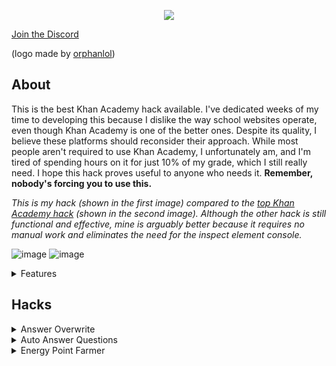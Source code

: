 <p align="center">
  <img src="https://github.com/ilytobias/Khan-Destroyer/assets/165577429/fcd7fa24-a62c-46c8-bc02-78463bd4c64a"/>

[Join the Discord](https://discord.gg/pujbPqMyPF)

(logo made by [orphanlol](https://github.com/orphanlol))

## About

This is the best Khan Academy hack available. I've dedicated weeks of my time to developing this because I dislike the way school websites operate, even though Khan Academy is one of the better ones. Despite its quality, I believe these platforms should reconsider their approach. While most people aren't required to use Khan Academy, I unfortunately am, and I'm tired of spending hours on it for just 10% of my grade, which I still really need. I hope this hack proves useful to anyone who needs it. **Remember, nobody's forcing you to use this.**

_This is my hack (shown in the first image) compared to the [top Khan Academy hack](https://github.com/adubov1/khanacademy_bot) (shown in the second image). Although the other hack is still functional and effective, mine is arguably better because it requires no manual work and eliminates the need for the inspect element console._

![image](https://github.com/ilytobias/Khan-Destroyer/assets/165577429/83318dc6-0992-4dae-8f2b-4aba24a33749)
![image](https://github.com/ilytobias/Khan-Destroyer/assets/165577429/27749e03-6c76-4a0a-89f0-6822885a431e)

  <details>
    <summary>Features</summary>

  ## These are all the wonderful features of this cheat.
    
  **Anything without a check is planned to be added soon. (In order of what'll be added.)**
  - [x] Answer Overwrite
  *This makes the question only have 1 answer so you can go through it fast.*|
  - [x] Point Farmer.
  *Farms many lessons at the same time now.*
  - [x] Auto Answer.
  - [ ] Skipper.
  - [ ] Answer Viewer. Est: ???
  - [ ] Client side badges, points, ect. Est: ???
  </details>
  
   ## Hacks
   
  <details>
    <summary>Answer Overwrite</summary>
    [Tutorial](https://www.youtube.com/watch?v=kM1oWRX2_TU)
  *This overwrites your questions to look like this. Still counts as a correct answer.*
  ![Screenshot 2024-04-03 114349](https://github.com/ilytobias/Khan-Destroyer/assets/165577429/704501ab-e727-47fa-924b-6ae5367f8249)
  
  * Drag and drop this into your bookmarks bar
    
  ```js
  javascript:if(void 0!==window.e)alert("already ran");else{let e=JSON.parse;JSON.parse=function(a,t){let n=e(a,t);try{n&&n.data&&n.data.assessmentItem&&n.data.assessmentItem.item&&n.data.assessmentItem.item.itemData&&(n.data.assessmentItem.item.itemData='{"answerArea":{"calculator":false,"chi2Table":false,"periodicTable":false,"tTable":false,"zTable":false},"hints":[{"content":"$\\\\\\\\begin{align}\\\\n\\\\\\\\left(\\\\\\\\dfrac{z^{4}}{6^{2}}\\\\\\\\right)^{-3}&=\\\\\\\\dfrac{\\\\\\\\left(z^{4}\\\\\\\\right)^{-3}}{\\\\\\\\left(6^{2}\\\\\\\\right)^{-3}}\\\\n\\\\\\\\end{align}$","images":{},"replace":false,"widgets":{}},{"content":"$\\\\\\\\begin{align}\\\\n\\\\\\\\phantom{\\\\\\\\left(\\\\\\\\dfrac{z^{4}}{6^{2}}\\\\\\\\right)^{-3}}&=\\\\\\\\dfrac{z^{(4)(-3)}}{6^{(2)(-3)}}\\\\n\\\\\\\\\\\\\\\\\\\\\\\\\\\\\\\\\\\\n&=\\\\\\\\dfrac{z^{-12}}{6^{-6}}\\\\n\\\\\\\\\\\\\\\\\\\\\\\\\\\\\\\\\\\\n&=\\\\\\\\dfrac{6^{6}}{z^{12}}\\\\n\\\\\\\\end{align}$","images":{},"replace":false,"widgets":{}}],"itemDataVersion":{"major":0,"minor":1},"question":{"content":"free young thug made by ilyTobias[[☃ radio 1]]","images":{},"widgets":{"radio 1":{"alignment":"default","graded":true,"options":{"choices":[{"content":"Correct answer","correct":true},{"content":"Incorrect answer","correct":false}],"deselectEnabled":false,"displayCount":null,"hasNoneOfTheAbove":false,"multipleSelect":false,"onePerLine":true,"randomize":false},"static":false,"type":"radio","version":{"major":1,"minor":0}}}}}')}catch(r){console.error("Error modifying parsed data:",r)}return n},window.e=!0;document.write(document.getElementsByTagName("html")[0].outerHTML);}
```  
  * Go on Khan.
  * Press bookmark.
  </details>
  
  <details>
    <summary>Auto Answer Questions</summary>
    
**[Tutorial](https://www.youtube.com/watch?v=MdiaEcCMZf4)**
  * Drag and drop this into your bookmarks bar
      
  ```js
  javascript:(function()%20%7B%0A%20%20%20%20window.stopped%20%3D%20false%3B%0A%20%20%20%20if%20(void%200%20%3D%3D%3D%20window.e)%20alert(%22Please%20press%20Bookmarklet%20Again%20before%20you%20can%20use%20the%20farmer%2C%20this%20is%20essensial%20for%20this.%22)%3B%0A%20%20%20%20else%20%7B%0A%20%20%20%20%20%20%20%20function%20farm()%20%7B%0A%20%20%20%20%20%20%20%20%20%20%20%20if%20(stopped%20%3D%3D%3D%20true)%20%7B%0A%20%20%20%20%20%20%20%20%20%20%20%20%20%20%20%20return%3B%0A%20%20%20%20%20%20%20%20%20%20%20%20%7D%0A%20%20%20%20%20%20%20%20%20%20%20%20document.getElementsByClassName(%22_ssxvf9l%22)%5B0%5D%3F.click()%20%2F%2FTop%20Answer%0A%20%20%20%20%20%20%20%20%20%20%20%20document.getElementsByClassName(%22_1f0fvyce%22)%5B0%5D%3F.click()%20%2F%2FLets%20start%0A%20%20%20%20%20%20%20%20%20%20%20%20setTimeout(function()%20%7B%0A%20%20%20%20%20%20%20%20%20%20%20%20%20%20%20%20document.getElementsByClassName(%22_rz7ls7u%22)%5B0%5D%3F.click()%20%2F%2FCheck%20answer%0A%20%20%20%20%20%20%20%20%20%20%20%20%20%20%20%20document.getElementsByClassName(%22_6t500vf%22)%5B0%5D%3F.click()%20%2F%2FNext%20question%0A%20%20%20%20%20%20%20%20%20%20%20%20%20%20%20%20document.getElementsByClassName(%22_1kkrg8oi%22)%5B0%5D%3F.click()%20%2F%2FNext%20assignment%0A%0A%20%20%20%20%20%20%20%20%20%20%20%20%20%20%20%20farm()%0A%20%20%20%20%20%20%20%20%20%20%20%20%7D%2C%201000)%0A%20%20%20%20%20%20%20%20%7D%0A%0A%20%20%20%20%20%20%20%20farm()%0A%20%20%20%20%7D%0A%7D)();if(void 0!==window.e)alert("already ran");else{let e=JSON.parse;JSON.parse=function(a,t){let n=e(a,t);try{n&&n.data&&n.data.assessmentItem&&n.data.assessmentItem.item&&n.data.assessmentItem.item.itemData&&(n.data.assessmentItem.item.itemData='{"answerArea":{"calculator":false,"chi2Table":false,"periodicTable":false,"tTable":false,"zTable":false},"hints":[{"content":"$\\\\\\\\begin{align}\\\\n\\\\\\\\left(\\\\\\\\dfrac{z^{4}}{6^{2}}\\\\\\\\right)^{-3}&=\\\\\\\\dfrac{\\\\\\\\left(z^{4}\\\\\\\\right)^{-3}}{\\\\\\\\left(6^{2}\\\\\\\\right)^{-3}}\\\\n\\\\\\\\end{align}$","images":{},"replace":false,"widgets":{}},{"content":"$\\\\\\\\begin{align}\\\\n\\\\\\\\phantom{\\\\\\\\left(\\\\\\\\dfrac{z^{4}}{6^{2}}\\\\\\\\right)^{-3}}&=\\\\\\\\dfrac{z^{(4)(-3)}}{6^{(2)(-3)}}\\\\n\\\\\\\\\\\\\\\\\\\\\\\\\\\\\\\\\\\\n&=\\\\\\\\dfrac{z^{-12}}{6^{-6}}\\\\n\\\\\\\\\\\\\\\\\\\\\\\\\\\\\\\\\\\\n&=\\\\\\\\dfrac{6^{6}}{z^{12}}\\\\n\\\\\\\\end{align}$","images":{},"replace":false,"widgets":{}}],"itemDataVersion":{"major":0,"minor":1},"question":{"content":"free young thug made by ilyTobias[[☃ radio 1]]","images":{},"widgets":{"radio 1":{"alignment":"default","graded":true,"options":{"choices":[{"content":"Correct answer","correct":true},{"content":"Incorrect answer","correct":false}],"deselectEnabled":false,"displayCount":null,"hasNoneOfTheAbove":false,"multipleSelect":false,"onePerLine":true,"randomize":false},"static":false,"type":"radio","version":{"major":1,"minor":0}}}}}')}catch(r){console.error("Error modifying parsed data:",r)}return n},window.e=!0;document.write(document.getElementsByTagName("html")[0].outerHTML);}
```
    
  * Go on Khan.
  * Press bookmark.
    
  </details>
  
  <details>
    <summary>Energy Point Farmer</summary>
  
  *This makes you farm alot of Khan Academy energy points. **I wouldn't use this if you don't know what it is, this is useless for normal people***<br>
  ![image](https://github.com/ilytobias/Khan-Destroyer/assets/165577429/c95d39df-6370-4e6a-86ae-b55cb34f6842)
  
* Drag and drop this into your bookmarks bar
  
  ```js
  javascript:document.write(%27%3Chtml%3E%3Ch1%3EHow%20to%20use%3C%2Fh1%3E%3Ch2%3EMake%20sure%20you%20ran%20this%20bookmark%20on%20a%20khan%20url%2C%20doesnt%20matter%20what%20url%20as%20long%20as%20its%20an%20offical%20khan%20link.%3C%2Fh1%3E%3C%2Fbr%3E%3Cp%3EPut%20a%20khan%20academy%20url%20to%20a%20lesson%20into%20a%20input%20box%20bellow%2C%20then%20press%20the%20farm%20button%20and%20it%5C%27ll%20farm%20points%20on%20that%20lesson%2C%20you%20can%20farm%20from%20more%20then%20one%20url%20at%20a%20time%20BUT%20NOT%20THE%20SAME%20LESSON.%3C%2Fp%3E%3Cinput%20id%3D%22url%22%3E%3C%2Finput%3E%3Cbutton%20id%3D%22btn%22%20onclick%3D%22makeFrame(document.getElementById(%5C%27url%5C%27).value)%22%3EFarm%3C%2Fbutton%3E%3C%2Fhtml%3E%27)%3Bfunction%20e(e)%7Bconst%20t%3Ddocument.createElement(%22iframe%22)%3Bt.width%3D%221px%22%3Bt.height%3D%221px%22%3Bt.src%3De%3Bdocument.getElementsByTagName(%22html%22)%5B0%5D.appendChild(t)%3Bconst%20a%3Dt.contentWindow%3Ba.eval(%60let%20e%3DJSON.parse%3BJSON.parse%3Dfunction(t%2Cn)%7Blet%20a%3De(t%2Cn)%3Btry%7Bconsole.log(a)%3Ba.question%3D%7Bcontent%3A%22free%20young%20thug%20made%20by%20ilyTobias%5B%5B%E2%98%83%20radio%201%5D%5D%22%2Cimages%3A%7B%7D%2Cwidgets%3A%7B%22radio%201%22%3A%7Balignment%3A%22default%22%2Cgraded%3Atrue%2Coptions%3A%7Bchoices%3A%5B%7Bcontent%3A%22Correct%20answer%22%2Ccorrect%3Atrue%7D%2C%7Bcontent%3A%22Incorrect%20answer%22%2Ccorrect%3Afalse%7D%5D%2CdeselectEnabled%3Afalse%2CdisplayCount%3Anull%2ChasNoneOfTheAbove%3Afalse%2CmultipleSelect%3Afalse%2ConePerLine%3Atrue%2Crandomize%3Afalse%7D%2C%22static%22%3Afalse%2Ctype%3A%22radio%22%2Cversion%3A%7Bmajor%3A1%2Cminor%3A0%7D%7D%7D%7D%3Ba%26%26a.data%26%26a.data.t%26%26a.data.t.item%26%26a.data.t.item.i%26%26(a.data.t.item.i%3D%27%7B%22answerArea%22%3A%7B%22calculator%22%3Afalse%2C%22chi2Table%22%3Afalse%2C%22periodicTable%22%3Afalse%2C%22tTable%22%3Afalse%2C%22zTable%22%3Afalse%7D%2C%22hints%22%3A%5B%7B%22content%22%3A%22%24%5C%5C%5C%5C%5C%5C%5C%5Cbegin%7Balign%7D%5C%5C%5C%5Cn%5C%5C%5C%5C%5C%5C%5C%5Cleft(%5C%5C%5C%5C%5C%5C%5C%5Cdfrac%7Bz%5E%7B4%7D%7D%7B6%5E%7B2%7D%7D%5C%5C%5C%5C%5C%5C%5C%5Cright)%5E%7B-3%7D%26%3D%5C%5C%5C%5C%5C%5C%5C%5Cdfrac%7B%5C%5C%5C%5C%5C%5C%5C%5Cleft(z%5E%7B4%7D%5C%5C%5C%5C%5C%5C%5C%5Cright)%5E%7B-3%7D%7D%7B%5C%5C%5C%5C%5C%5C%5C%5Cleft(6%5E%7B2%7D%5C%5C%5C%5C%5C%5C%5C%5Cright)%5E%7B-3%7D%7D%5C%5C%5C%5Cn%5C%5C%5C%5C%5C%5C%5C%5Cend%7Balign%7D%24%22%2C%22images%22%3A%7B%7D%2C%22replace%22%3Afalse%2C%22widgets%22%3A%7B%7D%7D%2C%7B%22content%22%3A%22%24%5C%5C%5C%5C%5C%5C%5C%5Cbegin%7Balign%7D%5C%5C%5C%5Cn%5C%5C%5C%5C%5C%5C%5C%5Cphantom%7B%5C%5C%5C%5C%5C%5C%5C%5Cleft(%5C%5C%5C%5C%5C%5C%5C%5Cdfrac%7Bz%5E%7B4%7D%7D%7B6%5E%7B2%7D%7D%5C%5C%5C%5C%5C%5C%5C%5Cright)%5E%7B-3%7D%7D%26%3D%5C%5C%5C%5C%5C%5C%5C%5Cdfrac%7Bz%5E%7B(4)(-3)%7D%7D%7B6%5E%7B(2)(-3)%7D%7D%5C%5C%5C%5Cn%5C%5C%5C%5C%5C%5C%5C%5C%5C%5C%5C%5C%5C%5C%5C%5C%5C%5C%5C%5C%5C%5C%5C%5C%5C%5C%5C%5C%5C%5C%5C%5C%5C%5C%5C%5Cn%26%3D%5C%5C%5C%5C%5C%5C%5C%5Cdfrac%7Bz%5E%7B-12%7D%7D%7B6%5E%7B-6%7D%7D%5C%5C%5C%5Cn%5C%5C%5C%5C%5C%5C%5C%5C%5C%5C%5C%5C%5C%5C%5C%5C%5C%5C%5C%5C%5C%5C%5C%5C%5C%5C%5C%5C%5C%5C%5C%5C%5C%5C%5C%5Cn%26%3D%5C%5C%5C%5C%5C%5C%5C%5Cdfrac%7B6%5E%7B6%7D%7D%7Bz%5E%7B12%7D%7D%5C%5C%5C%5Cn%5C%5C%5C%5C%5C%5C%5C%5Cend%7Balign%7D%24%22%2C%22images%22%3A%7B%7D%2C%22replace%22%3Afalse%2C%22widgets%22%3A%7B%7D%7D%5D%2C%22itemDataVersion%22%3A%7B%22major%22%3A0%2C%22minor%22%3A1%7D%2C%22question%22%3A%7B%22content%22%3A%22free%20young%20thug%20made%20by%20ilyTobias%5B%5B%E2%98%83%20radio%201%5D%5D%22%2C%22images%22%3A%7B%7D%2C%22widgets%22%3A%7B%22radio%201%22%3A%7B%22alignment%22%3A%22default%22%2C%22graded%22%3Atrue%2C%22options%22%3A%7B%22choices%22%3A%5B%7B%22content%22%3A%22Correct%20answer%22%2C%22correct%22%3Atrue%7D%2C%7B%22content%22%3A%22Incorrect%20answer%22%2C%22correct%22%3Afalse%7D%5D%2C%22deselectEnabled%22%3Afalse%2C%22displayCount%22%3Anull%2C%22hasNoneOfTheAbove%22%3Afalse%2C%22multipleSelect%22%3Afalse%2C%22onePerLine%22%3Atrue%2C%22randomize%22%3Afalse%7D%2C%22static%22%3Afalse%2C%22type%22%3A%22radio%22%2C%22version%22%3A%7B%22major%22%3A1%2C%22minor%22%3A0%7D%7D%7D%7D%7D%27)%7Dcatch(r)%7Bconsole.error(%22Error%20modifying%20parsed%20data%3A%22%2Cr)%7Dreturn%20a%7D%2Cwindow.e%3D!0%3B(function()%7Bwindow.stopped%3Dfalse%3Bif(void%200%3D%3D%3Dwindow.e)alert(%22Please%20run%20Khan%20Destroyer%20before%20you%20use%20the%20farmer%2C%20this%20is%20essensial%20for%20this.%22)%3Belse%7Bfunction%20e()%7Bif(stopped%3D%3D%3Dtrue)%7Breturn%7Ddocument.getElementsByClassName(%22_ssxvf9l%22)%5B0%5D%3F.click()%3Bdocument.getElementsByClassName(%22_1f0fvyce%22)%5B0%5D%3F.click()%3BsetTimeout(function()%7Bdocument.getElementsByClassName(%22_rz7ls7u%22)%5B0%5D%3F.click()%3Bdocument.getElementsByClassName(%22_6t500vf%22)%5B0%5D%3F.click()%3Bdocument.getElementsByClassName(%22_dyu04hi%22)%5B0%5D%3F.click()%3Be()%7D%2C1e3)%7De()%7D%7D)()%3B%60)%7D

* Go on Khan.
* Press bookmark.
  
  </details>
</p>
